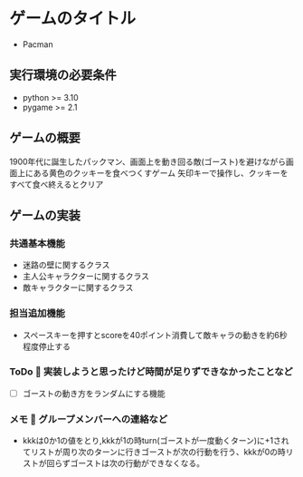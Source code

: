 # ゲームのタイトル
* Pacman
## 実行環境の必要条件
* python >= 3.10
* pygame >= 2.1
## ゲームの概要
1900年代に誕生したパックマン、画面上を動き回る敵(ゴースト)を避けながら画面上にある黄色のクッキーを食べつくすゲーム
矢印キーで操作し、クッキーをすべて食べ終えるとクリア
## ゲームの実装
### 共通基本機能
* 迷路の壁に関するクラス
* 主人公キャラクターに関するクラス
* 敵キャラクターに関するクラス
### 担当追加機能
* スペースキーを押すとscoreを40ポイント消費して敵キャラの動きを約6秒程度停止する
### ToDo  実装しようと思ったけど時間が足りずできなかったことなど
- [ ] ゴーストの動き方をランダムにする機能
### メモ  グループメンバーへの連絡など
* kkkは0か1の値をとり,kkkが1の時turn(ゴーストが一度動くターン)に+1されてリストが周り次のターンに行きゴーストが次の行動を行う、kkkが0の時リストが回らずゴーストは次の行動ができなくなる。
